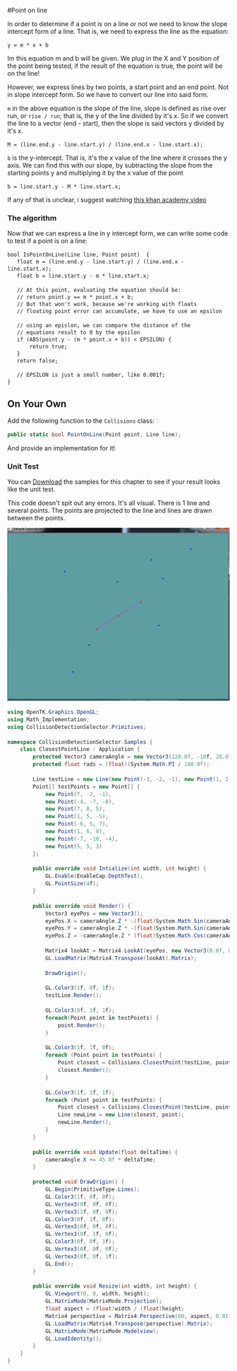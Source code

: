 #Point on line

In order to determine if a point is on a line or not we need to know the slope intercept form of a line. That is, we need to express the line as the equation:

```
y = m * x + b
```

Im this equation m and b will be given. We plug in the X and Y position of the point being tested, if the result of the equation is true, the point will be on the line!

However, we express lines by two points, a start point and an end point. Not in slope intercept form. So we have to convert our line into said form. 

```m``` in the above equation is the slope of the line, slope is defined as rise over run, or ```rise / run```; that is, the y of the line divided by it's x. So if we convert the line to a vector (end - start), then the slope is said vectors y divided by it's x.

```
M = (line.end.y - line.start.y) / (line.end.x - line.start.x);
```



```b``` is the y-intercept. That is, it's the x value of the line where it crosses the y axis. We can find this with our slope, by subtracting the slope from the starting points y and multiplying it by the x value of the point

```
b = line.start.y - M * line.start.x;
```

If any of that is unclear, i suggest watching [this khan academy video](https://www.khanacademy.org/math/algebra-basics/core-algebra-graphing-lines-slope/core-algebra-equation-of-a-line/v/equation-of-a-line-3)

### The algorithm

Now that we can express a line in y intercept form, we can write some code to test if a point is on a line:

```
bool IsPointOnLine(Line line, Point point)  {
   float m = (line.end.y - line.start.y) / (line.end.x - line.start.x);
   float b = line.start.y - m * line.start.x;
   
   // At this point, evaluating the equation should be:
   // return point.y == m * point.x + b;
   // But that won't work, because we're working with floats
   // floating point error can accumulate, we have to use an epsilon
   
   // using an epislon, we can compare the distance of the 
   // equations result to 0 by the epsilon
   if (ABS(point.y - (m * point.x + b)) < EPSILON) {
       return true;
   }
   return false;
   
   // EPSILON is just a small number, like 0.001f;
}
```

## On Your Own

Add the following function to the ```Collisions``` class:

```cs
public static bool PointOnLine(Point point, Line line);
```

And provide an implementation for it!

### Unit Test

You can [Download](../Samples/CollisionLine.rar) the samples for this chapter to see if your result looks like the unit test.

This code doesn't spit out any errors. It's all visual. There is 1 line and several points. The points are projected to the line and lines are drawn between the points.

![UNIT](screen_point_on_line.png)

```cs
using OpenTK.Graphics.OpenGL;
using Math_Implementation;
using CollisionDetectionSelector.Primitives;

namespace CollisionDetectionSelector.Samples {
    class ClosestPointLine : Application {
        protected Vector3 cameraAngle = new Vector3(120.0f, -10f, 20.0f);
        protected float rads = (float)(System.Math.PI / 180.0f);

        Line testLine = new Line(new Point(-3, -2, -1), new Point(1, 2, 3));
        Point[] testPoints = new Point[] {
            new Point(7, -2, -1),
            new Point(-4, -7, -8),
            new Point(7, 8, 5),
            new Point(1, 5, -5),
            new Point(-6, 5, 7),
            new Point(1, 6, 8),
            new Point(-7, -10, -4),
            new Point(5, 5, 3)
        };

        public override void Intialize(int width, int height) {
            GL.Enable(EnableCap.DepthTest);
            GL.PointSize(4f);
        }

        public override void Render() {
            Vector3 eyePos = new Vector3();
            eyePos.X = cameraAngle.Z * -(float)System.Math.Sin(cameraAngle.X * rads * (float)System.Math.Cos(cameraAngle.Y * rads));
            eyePos.Y = cameraAngle.Z * -(float)System.Math.Sin(cameraAngle.Y * rads);
            eyePos.Z = -cameraAngle.Z * (float)System.Math.Cos(cameraAngle.X * rads * (float)System.Math.Cos(cameraAngle.Y * rads));

            Matrix4 lookAt = Matrix4.LookAt(eyePos, new Vector3(0.0f, 0.0f, 0.0f), new Vector3(0.0f, 1.0f, 0.0f));
            GL.LoadMatrix(Matrix4.Transpose(lookAt).Matrix);

            DrawOrigin();

            GL.Color3(1f, 0f, 1f);
            testLine.Render();

            GL.Color3(0f, 1f, 1f);
            foreach(Point point in testPoints) {
                point.Render();
            }

            GL.Color3(1f, 1f, 0f);
            foreach (Point point in testPoints) {
                Point closest = Collisions.ClosestPoint(testLine, point);
                closest.Render();
            }

            GL.Color3(1f, 1f, 1f);
            foreach (Point point in testPoints) {
                Point closest = Collisions.ClosestPoint(testLine, point);
                Line newLine = new Line(closest, point);
                newLine.Render();
            }
        }

        public override void Update(float deltaTime) {
            cameraAngle.X += 45.0f * deltaTime;
        }

        protected void DrawOrigin() {
            GL.Begin(PrimitiveType.Lines);
            GL.Color3(1f, 0f, 0f);
            GL.Vertex3(0f, 0f, 0f);
            GL.Vertex3(1f, 0f, 0f);
            GL.Color3(0f, 1f, 0f);
            GL.Vertex3(0f, 0f, 0f);
            GL.Vertex3(0f, 1f, 0f);
            GL.Color3(0f, 0f, 1f);
            GL.Vertex3(0f, 0f, 0f);
            GL.Vertex3(0f, 0f, 1f);
            GL.End();
        }

        public override void Resize(int width, int height) {
            GL.Viewport(0, 0, width, height);
            GL.MatrixMode(MatrixMode.Projection);
            float aspect = (float)width / (float)height;
            Matrix4 perspective = Matrix4.Perspective(60, aspect, 0.01f, 1000.0f);
            GL.LoadMatrix(Matrix4.Transpose(perspective).Matrix);
            GL.MatrixMode(MatrixMode.Modelview);
            GL.LoadIdentity();
        }
    }
}
```